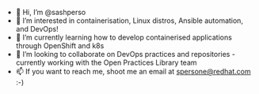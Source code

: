 - 👋 Hi, I’m @sashperso
- 👀 I’m interested in containerisation, Linux distros, Ansible automation, and DevOps!
- 🌱 I’m currently learning how to develop containerised applications through OpenShift and k8s
- 💞️ I’m looking to collaborate on DevOps practices and repositories - currently working with the Open Practices Library team
- 📫 If you want to reach me, shoot me an email at spersone@redhat.com :-)

<!---
sashperso/sashperso is a ✨ special ✨ repository because its `README.md` (this file) appears on your GitHub profile.
You can click the Preview link to take a look at your changes.
--->
